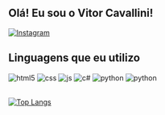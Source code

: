 ## Olá! Eu sou o Vitor Cavallini!


[![Instagram](https://img.shields.io/badge/Instagram-E4405F?style=for-the-badge&logo=instagram&logoColor=white)](https://instagram.com/v.cavallinisz)


## Linguagens que eu utilizo 

<div style="display: inline_block">
  <img align="center" alt="html5" src="https://img.shields.io/badge/HTML5-E34F26?style=for-the-badge&logo=html5&logoColor=white" />
  <img align="center" alt="css" src="https://img.shields.io/badge/CSS3-1572B6?style=for-the-badge&logo=css3&logoColor=white" />
  <img align="center" alt="js" src="https://img.shields.io/badge/JavaScript-F7DF1E?style=for-the-badge&logo=javascript&logoColor=black" />
  <img align="center" alt="c#" src="https://img.shields.io/badge/C%23-239120?style=for-the-badge&logo=c-sharp&logoColor=white"/>
  <img align="center" alt="python" src="https://img.shields.io/badge/Python-3776AB?style=for-the-badge&logo=python&logoColor=white"/>
  <img align="center" alt="python" src="https://img.shields.io/badge/PHP-777BB4?style=for-the-badge&logo=php&logoColor=white"/>
  
  </div><br/>

[![Top Langs](https://github-readme-stats.vercel.app/api/top-langs/?username=Cavallinixxx&layout=donut-vertical)](https://github.com/Cavallinix/github-readme-stats)
  


